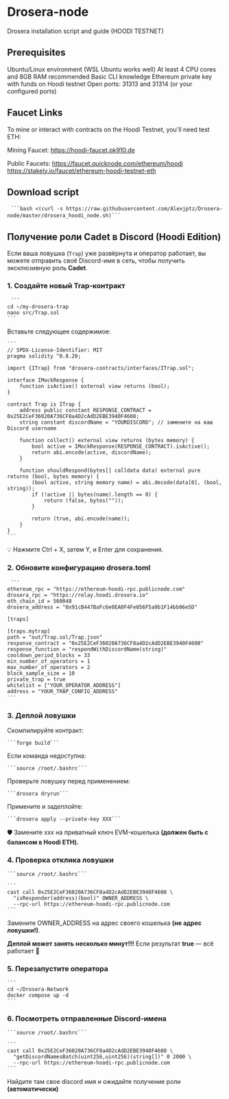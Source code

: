 # Drosera-node
Drosera installation script and guide (HOODI TESTNET)

## Prerequisites
Ubuntu/Linux environment (WSL Ubuntu works well)
At least 4 CPU cores and 8GB RAM recommended
Basic CLI knowledge
Ethereum private key with funds on Hoodi testnet
Open ports: 31313 and 31314 (or your configured ports)


## Faucet Links
To mine or interact with contracts on the Hoodi Testnet, you'll need test ETH:

Mining Faucet:
https://hoodi-faucet.pk910.de

Public Faucets:
https://faucet.quicknode.com/ethereum/hoodi
https://stakely.io/faucet/ethereum-hoodi-testnet-eth

## Download script
<pre> <code>```bash <(curl -s https://raw.githubusercontent.com/Alexjptz/Drosera-node/master/drosera_hoodi_node.sh)```</code> </pre>

## Получение роли Cadet в Discord (Hoodi Edition)

Если ваша ловушка (`Trap`) уже развёрнута и оператор работает, вы можете отправить своё Discord-имя в сеть, чтобы получить эксклюзивную роль **Cadet**.

### 1. Создайте новый Trap-контракт

<pre> <code>```
cd ~/my-drosera-trap
nano src/Trap.sol
```</code></pre>

Вставьте следующее содержимое:
<pre><code>```
// SPDX-License-Identifier: MIT
pragma solidity ^0.8.20;

import {ITrap} from "drosera-contracts/interfaces/ITrap.sol";

interface IMockResponse {
    function isActive() external view returns (bool);
}

contract Trap is ITrap {
    address public constant RESPONSE_CONTRACT = 0x25E2CeF36020A736CF8a4D2cAdD2EBE3940F4608;
    string constant discordName = "YOURDISCORD"; // замените на ваш Discord username

    function collect() external view returns (bytes memory) {
        bool active = IMockResponse(RESPONSE_CONTRACT).isActive();
        return abi.encode(active, discordName);
    }

    function shouldRespond(bytes[] calldata data) external pure returns (bool, bytes memory) {
        (bool active, string memory name) = abi.decode(data[0], (bool, string));
        if (!active || bytes(name).length == 0) {
            return (false, bytes(""));
        }

        return (true, abi.encode(name));
    }
}
```</code></pre>
💡 Нажмите Ctrl + X, затем Y, и Enter для сохранения.

### 2. Обновите конфигурацию drosera.toml
<pre> <code>```
ethereum_rpc = "https://ethereum-hoodi-rpc.publicnode.com"
drosera_rpc = "https://relay.hoodi.drosera.io"
eth_chain_id = 560048
drosera_address = "0x91cB447BaFc6e0EA0F4Fe056F5a9b1F14bb06e5D"

[traps]

[traps.mytrap]
path = "out/Trap.sol/Trap.json"
response_contract = "0x25E2CeF36020A736CF8a4D2cAdD2EBE3940F4608"
response_function = "respondWithDiscordName(string)"
cooldown_period_blocks = 33
min_number_of_operators = 1
max_number_of_operators = 2
block_sample_size = 10
private_trap = true
whitelist = ["YOUR_OPERATOR_ADDRESS"]
address = "YOUR_TRAP_CONFIG_ADDRESS"
```</code> </pre>

### 3. Деплой ловушки
Скомпилируйте контракт:

<pre><code>```forge build```</code></pre>

Если команда недоступна:
<pre><code>```source /root/.bashrc```</code></pre>

Проверьте ловушку перед применением:
<pre><code>```drosera dryrun```</code></pre>

Примените и задеплойте:
<pre><code>```drosera apply --private-key XXX```</code></pre>
🛡️ Замените xxx на приватный ключ EVM-кошелька **(должен быть с балансом в Hoodi ETH).**

### 4. Проверка отклика ловушки
<pre><code>```source /root/.bashrc```</code></pre>
<pre><code>```
cast call 0x25E2CeF36020A736CF8a4D2cAdD2EBE3940F4608 \
  "isResponder(address)(bool)" OWNER_ADDRESS \
  --rpc-url https://ethereum-hoodi-rpc.publicnode.com
```</code></pre>
Замените OWNER_ADDRESS на адрес своего кошелька **(не адрес ловушки!)**.

**Деплой может занять несколько минут!!!**
Если результат **true** — всё работает 🎉

### 5. Перезапустите оператора
<pre><code>```
cd ~/Drosera-Network
docker compose up -d
```</code></pre>

### 6. Посмотреть отправленные Discord-имена

<pre><code>```source /root/.bashrc```</code></pre>

<pre><code>```
cast call 0x25E2CeF36020A736CF8a4D2cAdD2EBE3940F4608 \
  "getDiscordNamesBatch(uint256,uint256)(string[])" 0 2000 \
  --rpc-url https://ethereum-hoodi-rpc.publicnode.com
```</code></pre>

Найдите там свое discord имя и ожидайте получение роли **(автоматически)**


